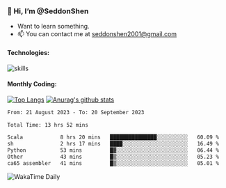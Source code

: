 ### 👋 Hi, I’m @SeddonShen
- Want to learn something.
- 📫 You can contact me at seddonshen2001@gmail.com

#### Technologies:

![skills](https://skillicons.dev/icons?i=scala,js,html,css,bootstrap,jquery,c,cpp,cloudflare,django,docker,flask,git,github,githubactions,linux,latex,mysql,nodejs,ps,php,pr,py,raspberrypi,redis,unreal,v,vscode,vue,bash)

#### Monthly Coding:
[![Top Langs](https://github-readme-stats.vercel.app/api/top-langs?username=seddonshen&show_icons=true&locale=en&layout=compact&hide=html&langs_count=8)](https://github.com/SeddonShen/)
[![Anurag's github stats](https://github-readme-stats.vercel.app/api?username=SeddonShen&count_private=true&show_icons=true)](https://github.com/anuraghazra/github-readme-stats)
<!--START_SECTION:waka-->

```txt
From: 21 August 2023 - To: 20 September 2023

Total Time: 13 hrs 52 mins

Scala            8 hrs 20 mins   ███████████████░░░░░░░░░░   60.09 %
sh               2 hrs 17 mins   ████░░░░░░░░░░░░░░░░░░░░░   16.49 %
Python           53 mins         █▓░░░░░░░░░░░░░░░░░░░░░░░   06.44 %
Other            43 mins         █▒░░░░░░░░░░░░░░░░░░░░░░░   05.23 %
ca65 assembler   41 mins         █▒░░░░░░░░░░░░░░░░░░░░░░░   05.01 %
```

<!--END_SECTION:waka-->

![WakaTime Daily](https://wakatime.com/share/@seddon2001/61a7e342-5f12-4fea-bf92-1fac161e97d6.svg)
<!---
SeddonShen/SeddonShen is a ✨ special ✨ repository because its `README.md` (this file) appears on your GitHub profile.
You can click the Preview link to take a look at your changes.
--->
